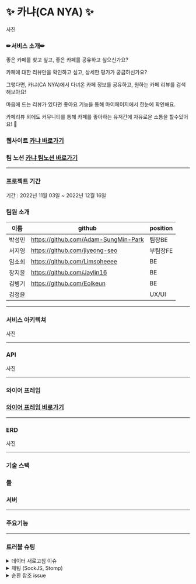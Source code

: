 # ✨ 카냐(CA NYA) ✨

사진

### ✏서비스 소개✏
좋은 카페를 찾고 싶고, 좋은 카페를 공유하고 싶으신가요?

카페에 대한 리뷰만을 확인하고 싶고, 상세한 평가가 궁금하신가요?

그렇다면, 카냐(CA NYA)에서 다녀온 카페 정보를 공유하고, 원하는 카페 리뷰를 검색해보아요!

마음에 드는 리뷰가 있다면 좋아요 기능을 통해 마이페이지에서 한눈에 확인해요.

카페리뷰 외에도 커뮤니티를 통해 카페를 좋아하는 유저간에 자유로운 소통을 할수있어요! 💛

### 웹사이트 [카냐 바로가기](https://ca-nya.com/)
### 팀 노션 [카냐 팀노션 바로가기](https://www.notion.so/99-4-dcbf8104c68b4d3a940968c05371e21a)

---

### 프로젝트 기간
기간 : 2022년 11월 03일 ~ 2022년 12월 16일

### 팀원 소개
|이름|github|position|
|------|---|---|
|박성민|https://github.com/Adam-SungMin-Park|팀장BE|
|서지영|https://github.com/jiyeong-seo|부팀장FE|
|임소희|https://github.com/Limsoheeee|BE|
|장지윤|https://github.com/Jaylin16|BE|
|김병기|https://github.com/Eolkeun|BE|
|김정윤||UX/UI|

---

### 서비스 아키텍쳐
사진

---

### API
사진

---

### 와이어 프레임
### [와이어 프레임 바로가기](링크)

---

### ERD
사진

---

### 기술 스택

### 툴

### 서버

---

### 주요기능

---

### 트러블 슈팅

 <details>
 <summary>데이터 새로고침 이슈</summary>
 <div markdown="1">       

 ```
 리렌더링 이슈 발생하여 수정 완료.
 특정 데이터 수정시 새고고침해야 수정 가능했으나 현재는 수정 완료.

 ```
 
 </div>
 </details>
 
 <details>
  <summary>채팅 (SockJS, Stomp)</summary>
 <div markdown="1">       

 ```
 백엔드에서 Stomp와 SockJS 둘 다 사용가능하도록 구현해둔 상황에서 프론트와 서버 통신하는 과정 중 localhost를 *로 푸는 대신 특정 포트를 지정해서 풀어줌으로써 수정 완료.

 ```
 
 </div>
 </details>
 
  <details>
  <summary>순환 참조 issue</summary>
 <div markdown="1">       

 ```
 로그인시 멤버와 엮여있는 코멘트 부분이 순환참조되어 따라왔었습니다.
 이를 memberDto에 담음으로써 순환참조를 끊어줘서 해결했습니다.

 ```
 
 </div>
 </details>

